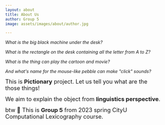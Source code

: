 ```yaml
---
layout: about
title: About Us
author: Group 5
image: assets/images/about/author.jpg

---
```


<i> What is the big black machine under the desk? </i> 

<i> What is the rectangle on the desk containing all the letter from A to Z? </i> 

<i> What is the thing can play the cartoon and movie? </i> 

<i> And what's name for the mouse-like pebble can make "click" sounds?</i>

<font size = "4"> This is <B>Pictionary</B> project. Let us tell you what are the those things!</font> <br>

<font size = "4"> We aim to explain the object from <B>linguistics perspective</B>.</font> <br>
 
<font size = "4"> btw 🥳 This is <B>Group 5</B> from 2023 spring CityU Computational Lexicography course. </font> <br>